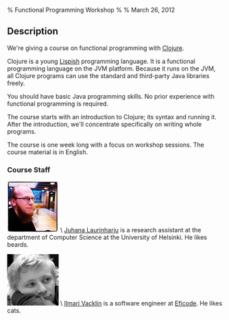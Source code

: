 % Functional Programming Workshop
%
% March 26, 2012

## Description

We're giving a course on functional programming with [Clojure][clojure].

Clojure is a young [Lispish][lisp] programming language. It is a functional
programming language on the JVM platform. Because it runs on the JVM, all
Clojure programs can use the standard and third-party Java libraries freely.

You should have basic Java programming skills. No prior experience with
functional programming is required.

The course starts with an introduction to Clojure; its syntax and running it.
After the introduction, we'll concentrate specifically on writing whole
programs.

The course is one week long with a focus on workshop sessions. The course
material is in English.

### Course Staff

![photo of juhana] \ [Juhana Laurinharju][juhana] is a research assistant at
the department of Computer Science at the University of Helsinki. He likes
beards.

![photo of ilmari] \ [Ilmari Vacklin][ilmari] is a software engineer at [Eficode][eficode]. He
likes cats.

[clojure]: http://clojure.org
[lisp]: http://en.wikipedia.org/wiki/Lisp_%28programming_language%29

[juhana]: http://cs.helsinki.fi/people/juhana.laurinharju
[ilmari]: http://about.me/wolverian
[eficode]: http://eficode.com

[photo of juhana]: img/juhana.jpg
[photo of ilmari]: img/ilmari.jpg

